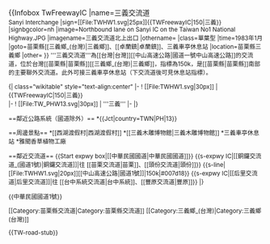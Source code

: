 {{Infobox TwFreewayIC
|name=三義交流道<br> <small>Sanyi Interchange
|sign=[[File:TWHW1.svg|25px]]{{TWFreewayIC|150|三義}}   
|signbgcolor=nh
|image=Northbound lane on Sanyi IC on the Taiwan No1 National Highway.JPG
|imagename=三義交流道北上出口
|othername=
|class=單葉型
|time=1983年1月
|goto=苗栗縣[[三義鄉_(台灣)|三義鄉]]、[[卓蘭鎮|卓蘭鎮]]、三義車亭休息站
|location=苗栗縣三義鄉
|other=
}}
'''三義交流道'''為[[台灣|台灣]][[中山高速公路|國道一號中山高速公路]]的交流道，位於台灣[[苗栗縣|苗栗縣]][[三義鄉_(台灣)|三義鄉]]，指標為150k，是[[苗栗縣|苗栗縣]]南部的主要聯外交流道。此外可接三義車亭休息站（下交流道後可見休息站指標）。

{| class="wikitable" style="text-align:center"
|-
! [[File:TWHW1.svg|30px]]
| {{TWFreewayIC|150|三義}}  
|-
! [[File:TW_PHW13.svg|30px]]
| '''三義'''
|-
|}

==鄰近公路系統（國道除外）==
*{{Jct|country=TWN|PH|13}}

==周邊景點==
*[[西湖渡假村|西湖渡假村]]
*[[三義木雕博物館|三義木雕博物館]]
*三義車亭休息站
*雅聞香草植物工廠

==鄰近交流道==
{{Start expwy box|[[中華民國國道|中華民國國道]]}}
{{s-expwy IC|[[銅鑼交流道_(國道1號)|銅鑼交流道]]|往 [[苗栗交流道|苗栗]]、[[頭份交流道|頭份]]}}
{{s-line|[[File:TWHW1.svg|20px]][[中山高速公路|國道1號]]|150k|#007d18}}
{{s-expwy IC|[[后里交流道|后里交流道]]|往 [[台中系統交流道|台中系統]]、[[豐原交流道|豐原]]}}
|}

{{中華民國國道1號}}

[[Category:苗栗縣交流道|Category:苗栗縣交流道]]
[[Category:三義鄉_(台灣)|Category:三義鄉 (台灣)]]


{{TW-road-stub}}